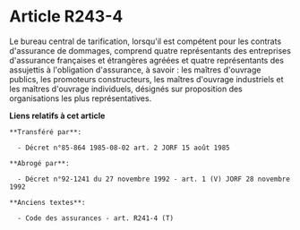 # Article R243-4

Le bureau central de tarification, lorsqu'il est compétent pour les contrats d'assurance de dommages, comprend quatre
représentants des entreprises d'assurance françaises et étrangères agréées et quatre représentants des assujettis à
l'obligation d'assurance, à savoir : les maîtres d'ouvrage publics, les promoteurs constructeurs, les maîtres d'ouvrage
industriels et les maîtres d'ouvrage individuels, désignés sur proposition des organisations les plus représentatives.

**Liens relatifs à cet article**

	**Transféré par**:

	  - Décret n°85-864 1985-08-02 art. 2 JORF 15 août 1985

	**Abrogé par**:

	  - Décret n°92-1241 du 27 novembre 1992 - art. 1 (V) JORF 28 novembre 1992

	**Anciens textes**:

	  - Code des assurances - art. R241-4 (T)
